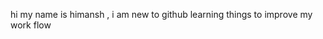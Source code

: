 hi my name is himansh ,
i am new to github learning things to improve my work flow 


<!---
himasnsh/himasnsh is a ✨ special ✨ repository because its `README.md` (this file) appears on your GitHub profile.
You can click the Preview link to take a look at your changes.
--->
